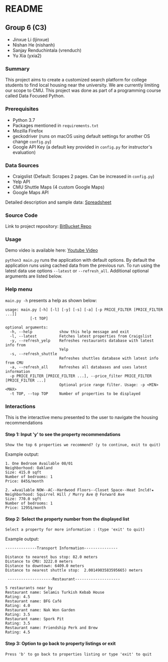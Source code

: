 # README #

## Group 6 (C3) ##

* Jinxue Li (ljinxue)
* Nishan He (nishanh)
* Sanjay Renduchintala (vrenduch)
* Yu Xia (yxia2)

### Summary ###

This project aims to create a customized search platform for college students to find
local housing near the university. We are currently limiting our scope to CMU. 
This project was done as part of a programming course called Data Focused Python.

### Prerequisites ###

* Python 3.7
* Packages mentioned in `requirements.txt`
* Mozilla Firefox
* geckodriver (runs on macOS using default settings for another OS change `config.py`)
* Google API Key (a default key provided in `config.py` for instructor's evaluation)

### Data Sources ###

* Craigslist (Default: Scrapes 2 pages. Can be increased in `config.py`)
* Yelp API
* CMU Shuttle Maps (4 custom Google Maps)
* Google Maps API

Detailed description and sample data: [Spreadsheet](https://docs.google.com/spreadsheets/d/1its0lItWUqh1YIxLvIme16pkwIeaMej2T3CIWyztjdo/edit?usp=sharing)

### Source Code ###

Link to project repository: [BitBucket Repo](https://bitbucket.org/vrenduch/dfp-group-project/src/master/)

### Usage ###

Demo video is available here: [Youtube Video](http://www.youtube.com/watch?v=pikOi92-71Y)  
    
`python3 main.py` runs the application with default options. By default the application runs using cached data from the previous run. To run using the latest data use options `--latest` or `--refresh_all`. Additional optional arguments are listed below.

### Help menu ###

`main.py -h` presents a help as shown below: 

    usage: main.py [-h] [-l] [-y] [-s] [-a] [-p PRICE_FILTER [PRICE_FILTER ...]]
               [-t TOP]

    optional arguments:
      -h, --help            show this help message and exit
      -l, --latest          Fetches latest properties from Craigslist
      -y, --refresh_yelp    Refreshes restaurants database with latest info from
                            Yelp
      -s, --refresh_shuttle
                            Refreshes shuttles database with latest info from CMU
      -a, --refresh_all     Refreshes all databases and uses latest information
      -p PRICE_FILTER [PRICE_FILTER ...], --price_filter PRICE_FILTER [PRICE_FILTER ...]
                            Optional price range filter. Usage: -p <MIN> <MAX>
      -t TOP, --top TOP     Number of properties to be displayed
      

### Interactions ###

This is the interactive menu presented to the user to navigate the housing recommendations
 
#### Step 1: Input 'y' to see the property recommendations ####
    Show the top 6 properties we recommend? (y to continue, exit to quit)
    
Example output:
    
    1. One Bedroom Available 08/01  
    Neighborhood: Oakland
    Size: 415.0 sqft
    Number of bedrooms: 1
    Price: 845$/month 
    
    2. ★Available NOW--AC--Hardwood Floors--Closet Space--Heat Incld!★  
    Neighborhood: Squirrel Hill / Murry Ave @ Forward Ave
    Size: 770.0 sqft
    Number of bedrooms: 1
    Price: 1295$/month 

    
#### Step 2: Select the property number from the displayed list ####
    Select a property for more information : (type 'exit' to quit)
    
Example output:
    
    --------------Transport Information--------------- 
    
    Distance to nearest bus stop: 82.0 meters
    Distance to CMU: 3222.0 meters
    Distance to downtown: 6409.0 meters
    Distance to nearest shuttle stop:  2.0014903583595665) meters
    
     --------------------Restaurant-------------------- 
    
    5 restaurants near by
    Restaurant name: Selamis Turkish Kebab House
    Rating: 4.5
    Restaurant name: BFG Café
    Rating: 4.0
    Restaurant name: Nak Won Garden
    Rating: 3.5
    Restaurant name: Spork Pit
    Rating: 3.5
    Restaurant name: Friendship Perk and Brew
    Rating: 4.5

 
#### Step 3: Option to go back to property listings or exit ####
    Press 'b' to go back to properties listing or type 'exit' to quit
    
    